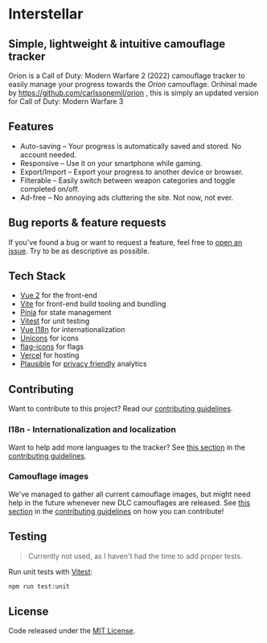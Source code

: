 # Interstellar

## Simple, lightweight & intuitive camouflage tracker

Orion is a Call of Duty: Modern Warfare 2 (2022) camouflage tracker to easily manage your progress towards the *Orion* camouflage. Orihinal made by https://github.com/carlssonemil/orion , this is simply an updated version for Call of Duty: Modern Warfare 3

## Features

- Auto-saving – Your progress is automatically saved and stored. No account needed.
- Responsive – Use it on your smartphone while gaming.
- Export/Import – Export your progress to another device or browser.
- Filterable – Easily switch between weapon categories and toggle completed on/off.
- Ad-free – No annoying ads cluttering the site. Not now, not ever.

## Bug reports & feature requests
If you've found a bug or want to request a feature, feel free to [open an issue](https://github.com/carlssonemil/orion/issues/new). Try to be as descriptive as possible.

## Tech Stack

- [Vue 2](https://vuejs.org/) for the front-end
- [Vite](https://vitejs.dev/) for front-end build tooling and bundling
- [Pinia](https://pinia.vuejs.org/) for state management
- [Vitest](https://vitest.dev/) for unit testing
- [Vue I18n](https://kazupon.github.io/vue-i18n/) for internationalization
- [Unicons](https://iconscout.com/unicons) for icons
- [flag-icons](https://github.com/lipis/flag-icons) for flags
- [Vercel](https://vercel.com/) for hosting
- [Plausible](https://plausible.io/) for [privacy friendly](https://plausible.io/privacy-focused-web-analytics) analytics

## Contributing
Want to contribute to this project? Read our [contributing guidelines](https://github.com/carlssonemil/orion/blob/main/CONTRIBUTING.md).

### I18n - Internationalization and localization
Want to help add more languages to the tracker? See [this section](https://github.com/carlssonemil/orion/blob/main/CONTRIBUTING.md#I18n) in the [contributing guidelines](https://github.com/carlssonemil/orion/blob/main/CONTRIBUTING.md).

### Camouflage images
We've managed to gather all current camouflage images, but might need help in the future whenever new DLC camouflages are released. See [this section](https://github.com/carlssonemil/orion/blob/main/CONTRIBUTING.md#camouflage-images) in the [contributing guidelines](https://github.com/carlssonemil/orion/blob/main/CONTRIBUTING.md) on how you can contribute!

## Testing
> Currently not used, as I haven't had the time to add proper tests.

Run unit tests with [Vitest](https://vitest.dev/):
```sh
npm run test:unit
```

## License
Code released under the [MIT License](https://github.com/carlssonemil/orion/blob/main/LICENSE).
